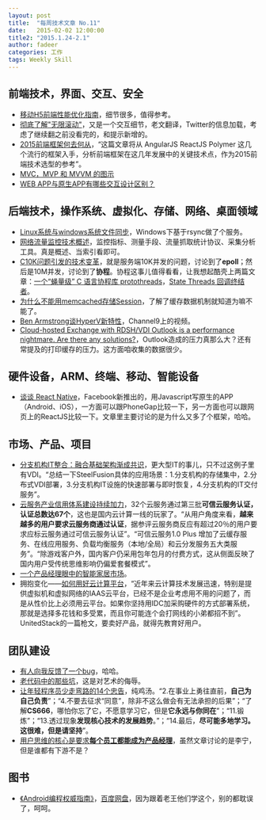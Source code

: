 ```yaml
---
layout: post
title:  "每周技术文章 No.11"
date:   2015-02-02 12:00:00
title2: "2015.1.24-2.1"
author: fadeer
categories: 工作
tags: Weekly Skill
---
```

前端技术，界面、交互、安全
----

* [移动H5前端性能优化指南](http://isux.tencent.com/h5-performance.html)，细节很多，值得参考。
* [彻底了解"无限滚动"](http://www.woshipm.com/pd/132888.html)，又是一个交互细节，老文翻译，Twitter的信息加载，考虑了继续翻之前没看完的，和提示新增的。
* [2015前端框架何去何从](http://www.cnblogs.com/sskyy/p/4264371.html)，“这篇文章将从 AngularJS ReactJS Polymer 这几个流行的框架入手，分析前端框架在这几年发展中的关键技术点，作为2015前端技术选型的参考”。
* [MVC，MVP 和 MVVM 的图示](http://www.ruanyifeng.com/blog/2015/02/mvcmvp_mvvm.html)
* [WEB APP与原生APP有哪些交互设计区别？](http://www.woshipm.com/pd/135197.html)

后端技术，操作系统、虚拟化、存储、网络、桌面领域
----

* [Linux系统与windows系统文件同步](http://ilanni.blog.51cto.com/526870/1606027)，Windows下基于rsync做了个服务。
* [网络流量监控技术概述](http://yeasy.blogspot.hk/2015/01/blog-post_25.html)，监控指标、测量手段、流量抓取统计协议、采集分析工具。真是概述、当索引看即可。
* [C10K问题引发的技术变革](http://yeasy.blogspot.hk/2015/01/c10k.html)，就是服务端10K并发的问题，讨论到了**epoll**；然后是10M并发，讨论到了**协程**。协程这事儿值得看看，让我想起酷壳上两篇文章：[一个“蝇量级” C 语言协程库 protothreads](http://coolshell.cn/articles/10975.html)，[State Threads 回调终结者](http://coolshell.cn/articles/12012.html)。
* [为什么不能用memcached存储Session](http://www.infoq.com/cn/news/2015/01/memcached-store-session)，了解了缓存数据机制就知道为嘛不能了。
* [Ben Armstrong谈HyperV新特性](http://blogs.msdn.com/b/virtual_pc_guy/archive/2015/01/30/me-chatting-about-hyper-v-in-windows-10-technical-preview-1.aspx)，Channel9上的视频。
* [Cloud-hosted Exchange with RDSH/VDI Outlook is a performance nightmare. Are there any solutions?](http://www.brianmadden.com/blogs/brianmadden/archive/2015/01/29/cloud-hosted-exchange-with-rdsh-vdi-outlook-is-a-performance-nightmare-are-there-any-solutions.aspx)，Outlook造成的压力真那么大？还有常提及的打印缓存的压力。这方面咱收集的数据很少。

硬件设备，ARM、终端、移动、智能设备
----

* [谈谈 React Native](http://blog.devtang.com/blog/2015/02/01/talk-about-react-native/)，Facebook新推出的，用Javascript写原生的APP（Android、iOS），一方面可以跟PhoneGap比较一下，另一方面也可以跟网页上的ReactJS比较一下。文章里主要讨论的是为什么又多了个框架，哈哈。

市场、产品、项目
----

* [分支机构IT整合：融合基础架构渐成共识](http://net.zdnet.com.cn/network_security_zone/2015/0127/3045257.shtml)，更大型IT的事儿，只不过这例子里有VDI。“总结一下SteelFusion具体的应用场景：1.分支机构的存储集中，2.分布式VDI部署，3.分支机构IT设施的快速部署与即时恢复，4.分支机构的IT交付服务”。
* [云服务产业信用体系建设持续加力](http://www.jifang360.com/news/2015130/n713665150.html)，32个云服务通过第三批**可信云服务认证，认证总数达67个**，这也是国内云计算一线的玩家了。“从用户角度来看，**越来越多的用户要求云服务商通过认证**，据参评云服务商反应有超过20％的用户要求应标云服务通过可信云服务认证”。“可信云服务1.0 Plus 增加了云缓存服务、在线应用服务、负载均衡服务（本地/全局）和云分发服务五大类服务”。“除游戏客户外，国内客户仍采用包年包月的付费方式，这从侧面反映了国内用户受传统思维影响仍偏爱套餐模式”。
* [一个产品经理眼中的智能家居市场](http://www.woshipm.com/it/134750.html)。
* 拥抱变化——[如何用好云计算平台](https://www.ustack.com/blog/embracing-cloud/)，“近年来云计算技术发展迅速，特别是提供虚拟机和虚拟网络的IAAS云平台，已经不是企业考虑用不用的问题了，而是从性价比上必须用云平台。如果你坚持用IDC加采购硬件的方式部署系统，那就是选择多花钱和多受累，而且你可能连个会打网线的小弟都招不到”。UnitedStack的一篇枪文，要卖好产品，就得先教育好用户。

团队建设
----

* [有人向我反馈了一个bug](http://www.techug.com/when_someone_gives_you_a_bug)，哈哈。
* [老代码中的那些坑](http://www.techug.com/wtf-in-old-code)，这是对艺术的侮辱。
* [让年轻程序员少走弯路的14个忠告](http://www.techug.com/what-i-wish-i-knew-when-i-started-my-career-as-a-software-developer)，纯鸡汤。“2.在事业上勇往直前，**自己为自己负责**”；“4.不要去征求“同意”，除非不这么做会有无法承担的后果”；“了解**CS666**，哪怕你忘了它，不愿意学习它，但是**它永远与你同在**”；“11.锻炼”；“13.透过现象**发现核心技术的发展趋势**。”；“14.最后，**尽可能多地学习。这很难，但是请坚持**”。
* [用户思维的核心是要求**每个员工都能成为产品经理**](http://www.woshipm.com/pmd/134778.html)，虽然文章讨论的是李宁，但是谁都有下游不是？

图书
----

* [《Android编程权威指南》](http://www.amazon.cn/%E5%9B%BE%E4%B9%A6/dp/B00J4DXWDG)，[百度网盘](http://pan.baidu.com/wap/link?uk=1544892837&shareid=3659231680&third=0)，因为跟着老王他们学这个，别的都耽误了，呵呵。

